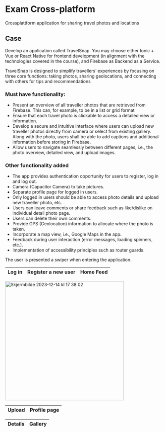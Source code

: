 # Exam Cross-platform

Crossplattform application for sharing travel photos and locations

## Case 
Develop an application called TravelSnap. You may choose either
Ionic + Vue or React Native for frontend development (in alignment with the technologies
covered in the course), and Firebase as Backend as a Service.

TravelSnap is designed to
simplify travellers’ experiences by focusing on three core functions: taking photos, sharing
geolocations, and connecting with others for tips and recommendations

### Must have functionality:
* Present an overview of all traveller photos that are retrieved from Firebase. This can,
for example, to be in a list or grid format 
* Ensure that each travel photo is clickable to access a detailed view or information.
* Develop a secure and intuitive interface where users can upload new traveller photos
directly from camera or select from existing gallery. Along with the photo, users shall
be able to add captions and additional information before storing in Firebase.
* Allow users to navigate seamlessly between different pages, i.e., the photo overview,
detailed view, and upload images.

### Other functionality added 
* The app provides authentication opportunity for users to register, log in and log out.
* Camera (Capacitor Camera) to take pictures.
* Separate profile page for logged in users.
* Only logged in users should be able to access photo details and upload new traveller
photo, etc.
* Users can leave comments or share feedback such as like/dislike on individual detail
photo page.
* Users can delete their own comments.
* Provide GPS (Geolocation) information to allocate where the photo is taken.
* Incorporate a map view, i.e., Google Maps in the app.
* Feedback during user interaction (error messages, loading spinners, etc.).
* Implementation of accessibility principles such as router guards.
 
The user is presented a swiper when entering the application. 

 Log in                    |  Register a new user         |    Home Feed 
:-------------------------:|:-------------------------:|:-------------------------:
<img width="383" alt="Skjermbilde 2023-12-14 kl  17 38 02" src="https://github.com/Ensve/TDS200_H23_CrossPlatform/assets/89137468/fe727e45-4a05-4c71-95b7-ffa33526e1e7">


Upload |  Profile page
:-------------------------:|:-------------------------:



Details         |  Gallery
:-------------------------:|:-------------------------:
